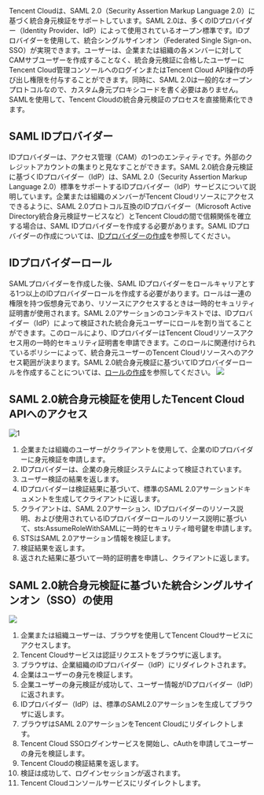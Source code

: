 Tencent Cloudは、SAML 2.0（Security Assertion Markup Language 2.0）に基づく統合身元検証をサポートしています。SAML 2.0は、多くのIDプロバイダー（Identity Provider、IdP）によって使用されているオープン標準です。IDプロバイダーを使用して、統合シングルサインオン（Federated Single Sign-on、SSO）が実現できます。ユーザーは、企業または組織の各メンバーに対してCAMサブユーザーを作成することなく、統合身元検証に合格したユーザーにTencent Cloud管理コンソールへのログインまたはTencent Cloud API操作の呼び出し権限を付与することができます。同時に、SAML 2.0は一般的なオープンプロトコルなので、カスタム身元プロキシコードを書く必要はありません。SAMLを使用して、Tencent Cloudの統合身元検証のプロセスを直接簡素化できます。

## SAML IDプロバイダー

IDプロバイダーは、アクセス管理（CAM）の1つのエンティティです。外部のクレジットアカウントの集まりと見なすことができます。SAML 2.0統合身元検証に基づくIDプロバイダー（IdP）は、SAML 2.0（Security Assertion Markup Language 2.0）標準をサポートするIDプロバイダー（IdP）サービスについて説明しています。企業または組織のメンバーがTencent Cloudリソースにアクセスできるように、SAML 2.0プロトコル互換のIDプロバイダー（Microsoft Active Directory統合身元検証サービスなど）とTencent Cloudの間で信頼関係を確立する場合は、SAML IDプロバイダーを作成する必要があります。SAML IDプロバイダーの作成については、[IDプロバイダーの作成](https://cloud.tencent.com/document/product/598/30290)を参照してください。

## IDプロバイダーロール

SAMLプロバイダーを作成した後、SAML IDプロバイダーをロールキャリアとする1つ以上のIDプロバイダーロールを作成する必要があります。ロールは一連の権限を持つ仮想身元であり、リソースにアクセスするときは一時的セキュリティ証明書が使用されます。SAML 2.0アサーションのコンテキストでは、IDプロバイダー（IdP）によって検証された統合身元ユーザーにロールを割り当てることができます。このロールにより、IDプロバイダーはTencent Cloudリソースアクセス用の一時的セキュリティ証明書を申請できます。このロールに関連付けられているポリシーによって、統合身元ユーザーのTencent Cloudリソースへのアクセス範囲が決まります。SAML 2.0統合身元検証に基づいてIDプロバイダーロールを作成することについては、[ロールの作成](https://cloud.tencent.com/document/product/598/19381)を参照してください。
![](https://main.qcloudimg.com/raw/f85ada7eb563f1132aabfd6d398cca21.png)

## SAML 2.0統合身元検証を使用したTencent Cloud APIへのアクセス

![1](https://main.qcloudimg.com/raw/65eb02712b75d7bfcbba509b8f10be7c.png)
1.	企業または組織のユーザーがクライアントを使用して、企業のIDプロバイダーに身元検証を申請します。
2.	IDプロバイダーは、企業の身元検証システムによって検証されています。
3.	ユーザー検証の結果を返します。
4.	IDプロバイダーは検証結果に基づいて、標準のSAML 2.0アサーションドキュメントを生成してクライアントに返します。
5.	クライアントは、SAML 2.0アサーション、IDプロバイダーのリソース説明、および使用されているIDプロバイダーロールのリソース説明に基づいて、sts:AssumeRoleWithSAMLに一時的セキュリティ暗号鍵を申請します。
6.	STSはSAML 2.0アサーション情報を検証します。
7.	検証結果を返します。
8.	返された結果に基づいて一時的証明書を申請し、クライアントに返します。

## SAML 2.0統合身元検証に基づいた統合シングルサインオン（SSO）の使用
![](https://main.qcloudimg.com/raw/10d90eb5e5f91927e873cec8dc0e5823.png)
1.	企業または組織ユーザーは、ブラウザを使用してTencent Cloudサービスにアクセスします。
2.	Tencent Cloudサービスは認証リクエストをブラウザに返します。
3.	ブラウザは、企業組織のIDプロバイダー（IdP）にリダイレクトされます。
4.	企業はユーザーの身元を検証します。
5.	企業ユーザーの身元検証が成功して、ユーザー情報がIDプロバイダー（IdP）に返されます。
6.	IDプロバイダー（IdP）は、標準のSAML2.0アサーションを生成してブラウザに返します。
7.	ブラウザはSAML 2.0アサーションをTencent Cloudにリダイレクトします。
8.	Tencent Cloud SSOログインサービスを開始し、cAuthを申請してユーザーの身元を検証します。
9.	Tencent Cloudの検証結果を返します。
10.	検証は成功して、ログインセッションが返されます。
11.	Tencent Cloudコンソールサービスにリダイレクトします。
